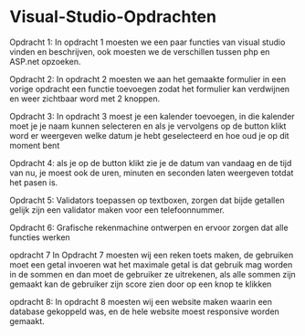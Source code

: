 # Visual-Studio-Opdrachten
Opdracht 1:
In opdracht 1 moesten we een paar functies van visual studio vinden en beschrijven, ook moesten we de verschillen tussen php en ASP.net opzoeken.

Opdracht 2:
In opdracht 2 moesten we aan het gemaakte formulier in een vorige opdracht een functie toevoegen zodat het formulier kan verdwijnen en weer zichtbaar word met 2 knoppen.

Opdracht 3:
In opdracht 3 moest je een kalender toevoegen, in die kalender moet je je naam kunnen selecteren en als je vervolgens op de button klikt word er weergeven welke datum je hebt geselecteerd en hoe oud je op dit moment bent

Opdracht 4:
als je op de button klikt zie je de datum van vandaag en de tijd van nu,
je moest ook de uren, minuten en seconden laten weergeven totdat het pasen is.

Opdracht 5:
Validators toepassen op textboxen, zorgen dat bijde getallen gelijk zijn een validator maken voor een telefoonnummer.

Opdracht 6:
Grafische rekenmachine ontwerpen en ervoor zorgen dat alle functies werken

opdracht 7
In Opdracht 7 moesten wij een reken toets maken, de gebruiken moet een getal invoeren wat het maximale getal is dat gebruik mag worden in de sommen en dan moet de gebruiker ze uitrekenen, als alle sommen zijn gemaakt kan de gebruiker zijn score zien door op een knop te klikken

opdracht 8: 
In opdracht 8 moesten wij een website maken waarin een database gekoppeld was, en de hele website moest responsive worden gemaakt.

